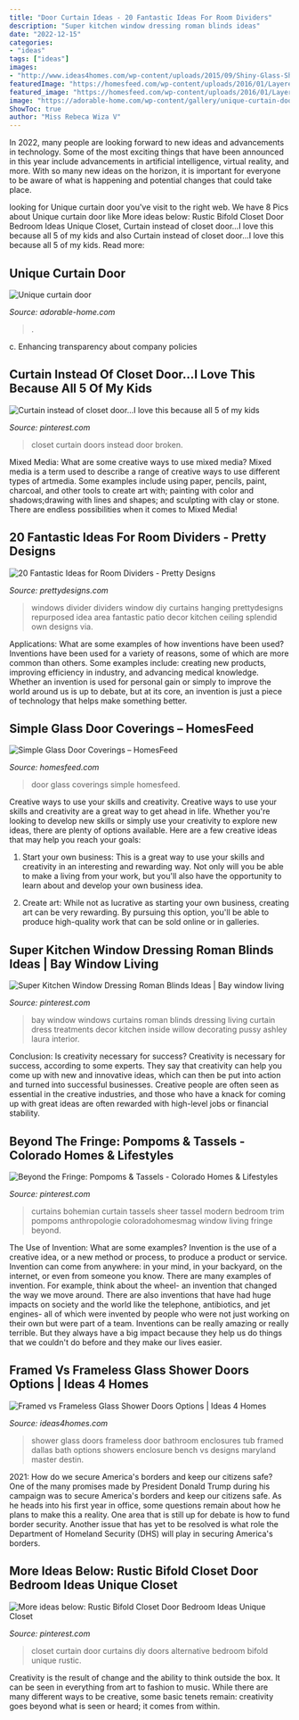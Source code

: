 ```yaml
---
title: "Door Curtain Ideas - 20 Fantastic Ideas For Room Dividers"
description: "Super kitchen window dressing roman blinds ideas"
date: "2022-12-15"
categories:
- "ideas"
tags: ["ideas"]
images:
- "http://www.ideas4homes.com/wp-content/uploads/2015/09/Shiny-Glass-Shower-Doors-plus-Silver-Shower-Bath-near-Towel-Rack-at-Cottage-Bathroom-Image.jpg"
featuredImage: "https://homesfeed.com/wp-content/uploads/2016/01/Layered-Glass-Door-Coverings-With-Sleeper-Chair.jpg"
featured_image: "https://homesfeed.com/wp-content/uploads/2016/01/Layered-Glass-Door-Coverings-With-Sleeper-Chair.jpg"
image: "https://adorable-home.com/wp-content/gallery/unique-curtain-door/unique-curtain-door-6.jpg"
ShowToc: true
author: "Miss Rebeca Wiza V"
---
```



In 2022, many people are looking forward to new ideas and advancements in technology. Some of the most exciting things that have been announced in this year include advancements in artificial intelligence, virtual reality, and more. With so many new ideas on the horizon, it is important for everyone to be aware of what is happening and potential changes that could take place.

	

		
looking for Unique curtain door you've visit to the right web. We have 8 Pics about Unique curtain door like More ideas below: Rustic Bifold Closet Door Bedroom Ideas Unique Closet, Curtain instead of closet door...I love this because all 5 of my kids and also Curtain instead of closet door...I love this because all 5 of my kids. Read more:
		
    
## Unique Curtain Door

<img loading=lazy src="https://adorable-home.com/wp-content/gallery/unique-curtain-door/unique-curtain-door-6.jpg" onerror="this.onerror=null;this.src='https://tse3.mm.bing.net/th?id=OIP.Bd2Gisqnq4ciaxxCm9ctwAHaLH&amp;pid=15.1';" alt="Unique curtain door">

_Source: adorable-home.com_

>. 

	

c. Enhancing transparency about company policies 

    
## Curtain Instead Of Closet Door...I Love This Because All 5 Of My Kids

<img loading=lazy src="https://s-media-cache-ak0.pinimg.com/736x/ef/6e/64/ef6e649cd82b05cf842f41bbde931d8c.jpg" onerror="this.onerror=null;this.src='https://tse3.mm.bing.net/th?id=OIP.KQ8WHdPeZUlkS6n-iKmczwHaLH&amp;pid=15.1';" alt="Curtain instead of closet door...I love this because all 5 of my kids">

_Source: pinterest.com_

>closet curtain doors instead door broken. 

	

Mixed Media: What are some creative ways to use mixed media?
Mixed media is a term used to describe a range of creative ways to use different types of artmedia. Some examples include using paper, pencils, paint, charcoal, and other tools to create art with; painting with color and shadows;drawing with lines and shapes; and sculpting with clay or stone. There are endless possibilities when it comes to Mixed Media!

    
## 20 Fantastic Ideas For Room Dividers - Pretty Designs

<img loading=lazy src="http://www.prettydesigns.com/wp-content/uploads/2015/10/Old-Windows.jpg" onerror="this.onerror=null;this.src='https://tse2.mm.bing.net/th?id=OIP.xSKaSoqpZTNRsRSj3VaCQAHaJI&amp;pid=15.1';" alt="20 Fantastic Ideas for Room Dividers - Pretty Designs">

_Source: prettydesigns.com_

>windows divider dividers window diy curtains hanging prettydesigns repurposed idea area fantastic patio decor kitchen ceiling splendid own designs via. 

	

Applications: What are some examples of how inventions have been used?
Inventions have been used for a variety of reasons, some of which are more common than others. Some examples include: creating new products, improving efficiency in industry, and advancing medical knowledge. Whether an invention is used for personal gain or simply to improve the world around us is up to debate, but at its core, an invention is just a piece of technology that helps make something better.

    
## Simple Glass Door Coverings – HomesFeed

<img loading=lazy src="https://homesfeed.com/wp-content/uploads/2016/01/Layered-Glass-Door-Coverings-With-Sleeper-Chair.jpg" onerror="this.onerror=null;this.src='https://tse2.mm.bing.net/th?id=OIP.W_9UNuyDnNLYv57LGhj5rAHaKJ&amp;pid=15.1';" alt="Simple Glass Door Coverings – HomesFeed">

_Source: homesfeed.com_

>door glass coverings simple homesfeed. 

	

Creative ways to use your skills and creativity.
Creative ways to use your skills and creativity are a great way to get ahead in life. Whether you're looking to develop new skills or simply use your creativity to explore new ideas, there are plenty of options available. Here are a few creative ideas that may help you reach your goals:
1. Start your own business: This is a great way to use your skills and creativity in an interesting and rewarding way. Not only will you be able to make a living from your work, but you'll also have the opportunity to learn about and develop your own business idea.

2. Create art: While not as lucrative as starting your own business, creating art can be very rewarding. By pursuing this option, you'll be able to produce high-quality work that can be sold online or in galleries.


    
## Super Kitchen Window Dressing Roman Blinds Ideas | Bay Window Living

<img loading=lazy src="https://i.pinimg.com/736x/a2/13/1f/a2131f5d59b1f04cc073520c5d7df85f.jpg" onerror="this.onerror=null;this.src='https://tse3.mm.bing.net/th?id=OIP.o1KcBrUrSmBLbaVwEf9LtgAAAA&amp;pid=15.1';" alt="Super Kitchen Window Dressing Roman Blinds Ideas | Bay window living">

_Source: pinterest.com_

>bay window windows curtains roman blinds dressing living curtain dress treatments decor kitchen inside willow decorating pussy ashley laura interior. 

	

Conclusion: Is creativity necessary for success?
Creativity is necessary for success, according to some experts. They say that creativity can help you come up with new and innovative ideas, which can then be put into action and turned into successful businesses. Creative people are often seen as essential in the creative industries, and those who have a knack for coming up with great ideas are often rewarded with high-level jobs or financial stability.

    
## Beyond The Fringe: Pompoms &amp; Tassels - Colorado Homes &amp; Lifestyles

<img loading=lazy src="https://i.pinimg.com/736x/4d/af/61/4daf61c9cb01a507da3472c82109c880--bohemian-curtains-anthropologie.jpg" onerror="this.onerror=null;this.src='https://tse4.mm.bing.net/th?id=OIP.JeoOAXdikCzxYsmTcXz2egHaKa&amp;pid=15.1';" alt="Beyond the Fringe: Pompoms &amp; Tassels - Colorado Homes &amp; Lifestyles">

_Source: pinterest.com_

>curtains bohemian curtain tassels sheer tassel modern bedroom trim pompoms anthropologie coloradohomesmag window living fringe beyond. 

	

The Use of Invention: What are some examples?
Invention is the use of a creative idea, or a new method or process, to produce a product or service. Invention can come from anywhere: in your mind, in your backyard, on the internet, or even from someone you know. 
There are many examples of invention. For example, think about the wheel- an invention that changed the way we move around. There are also inventions that have had huge impacts on society and the world like the telephone, antibiotics, and jet engines- all of which were invented by people who were not just working on their own but were part of a team. 
Inventions can be really amazing or really terrible. But they always have a big impact because they help us do things that we couldn't do before and they make our lives easier.

    
## Framed Vs Frameless Glass Shower Doors Options | Ideas 4 Homes

<img loading=lazy src="http://www.ideas4homes.com/wp-content/uploads/2015/09/Shiny-Glass-Shower-Doors-plus-Silver-Shower-Bath-near-Towel-Rack-at-Cottage-Bathroom-Image.jpg" onerror="this.onerror=null;this.src='https://tse3.mm.bing.net/th?id=OIP.LZWkWUyOZNpfmSmzKMGhcgHaJ4&amp;pid=15.1';" alt="Framed vs Frameless Glass Shower Doors Options | Ideas 4 Homes">

_Source: ideas4homes.com_

>shower glass doors frameless door bathroom enclosures tub framed dallas bath options showers enclosure bench vs designs maryland master destin. 

	

2021: How do we secure America's borders and keep our citizens safe?
One of the many promises made by President Donald Trump during his campaign was to secure America's borders and keep our citizens safe. As he heads into his first year in office, some questions remain about how he plans to make this a reality. One area that is still up for debate is how to fund border security. Another issue that has yet to be resolved is what role the Department of Homeland Security (DHS) will play in securing America's borders.

    
## More Ideas Below: Rustic Bifold Closet Door Bedroom Ideas Unique Closet

<img loading=lazy src="https://i.pinimg.com/736x/6b/c6/7a/6bc67a6a8121a43c16488469995c87be--diy-door-curtain-closet-door-curtains.jpg" onerror="this.onerror=null;this.src='https://tse3.mm.bing.net/th?id=OIP.QYE3-ydJTKTDutKMZgXdNQHaLw&amp;pid=15.1';" alt="More ideas below: Rustic Bifold Closet Door Bedroom Ideas Unique Closet">

_Source: pinterest.com_

>closet curtain door curtains diy doors alternative bedroom bifold unique rustic. 

	

Creativity is the result of change and the ability to think outside the box. It can be seen in everything from art to fashion to music. While there are many different ways to be creative, some basic tenets remain: creativity goes beyond what is seen or heard; it comes from within.

